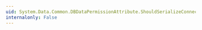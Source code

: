 ```yaml
---
uid: System.Data.Common.DBDataPermissionAttribute.ShouldSerializeConnectionString
internalonly: False
---
```

